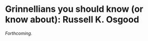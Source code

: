 Grinnellians you should know (or know about): Russell K. Osgood
===============================================================

*Forthcoming.*
